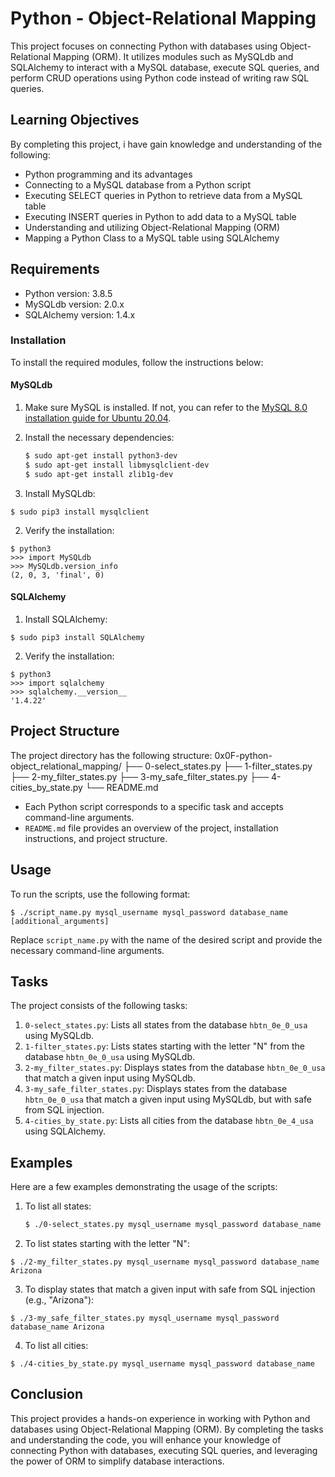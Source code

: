 # Python - Object-Relational Mapping

This project focuses on connecting Python with databases using Object-Relational Mapping (ORM). It utilizes modules such as MySQLdb and SQLAlchemy to interact with a MySQL database, execute SQL queries, and perform CRUD operations using Python code instead of writing raw SQL queries.

## Learning Objectives

By completing this project, i have  gain knowledge and understanding of the following:

- Python programming and its advantages
- Connecting to a MySQL database from a Python script
- Executing SELECT queries in Python to retrieve data from a MySQL table
- Executing INSERT queries in Python to add data to a MySQL table
- Understanding and utilizing Object-Relational Mapping (ORM)
- Mapping a Python Class to a MySQL table using SQLAlchemy

## Requirements

- Python version: 3.8.5
- MySQLdb version: 2.0.x
- SQLAlchemy version: 1.4.x

### Installation

To install the required modules, follow the instructions below:

#### MySQLdb

1. Make sure MySQL is installed. If not, you can refer to the [MySQL 8.0 installation guide for Ubuntu 20.04](https://dev.mysql.com/doc/mysql-installation-excerpt/8.0/en/linux-installation.html).

2. Install the necessary dependencies:

   ```bash
   $ sudo apt-get install python3-dev
   $ sudo apt-get install libmysqlclient-dev
   $ sudo apt-get install zlib1g-dev

1. Install MySQLdb:
```
$ sudo pip3 install mysqlclient
```
2. Verify the installation:
```
$ python3
>>> import MySQLdb
>>> MySQLdb.version_info
(2, 0, 3, 'final', 0)
```
#### SQLAlchemy
1. Install SQLAlchemy:
```
$ sudo pip3 install SQLAlchemy
```
2. Verify the installation:
```
$ python3
>>> import sqlalchemy
>>> sqlalchemy.__version__
'1.4.22'
```
## Project Structure
The project directory has the following structure:
0x0F-python-object_relational_mapping/
├── 0-select_states.py
├── 1-filter_states.py
├── 2-my_filter_states.py
├── 3-my_safe_filter_states.py
├── 4-cities_by_state.py
└── README.md
* Each Python script corresponds to a specific task and accepts command-line arguments.
* `README.md` file provides an overview of the project, installation instructions, and project structure.
## Usage
To run the scripts, use the following format:
```
$ ./script_name.py mysql_username mysql_password database_name [additional_arguments]
```
Replace `script_name.py` with the name of the desired script and provide the necessary command-line arguments.
## Tasks
The project consists of the following tasks:
1. `0-select_states.py`: Lists all states from the database `hbtn_0e_0_usa` using MySQLdb.
2. `1-filter_states.py`: Lists states starting with the letter "N" from the database `hbtn_0e_0_usa` using MySQLdb.
3. `2-my_filter_states.py`: Displays states from the database `hbtn_0e_0_usa` that match a given input using MySQLdb.
4. `3-my_safe_filter_states.py`: Displays states from the database `hbtn_0e_0_usa` that match a given input using MySQLdb, but with safe from SQL injection.
5. `4-cities_by_state.py`: Lists all cities from the database `hbtn_0e_4_usa` using SQLAlchemy.

## Examples

Here are a few examples demonstrating the usage of the scripts:

1. To list all states:
   ```bash
   $ ./0-select_states.py mysql_username mysql_password database_name

2. To list states starting with the letter "N":
```
$ ./2-my_filter_states.py mysql_username mysql_password database_name Arizona
```
3. To display states that match a given input with safe from SQL injection (e.g., "Arizona"):
```
$ ./3-my_safe_filter_states.py mysql_username mysql_password database_name Arizona
```
4. To list all cities:
```
$ ./4-cities_by_state.py mysql_username mysql_password database_name
```
## Conclusion
This project provides a hands-on experience in working with Python and databases using Object-Relational Mapping (ORM). By completing the tasks and understanding the code, you will enhance your knowledge of connecting Python with databases, executing SQL queries, and leveraging the power of ORM to simplify database interactions.
